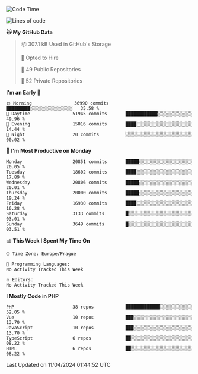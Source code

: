 <!--START_SECTION:waka-->
![Code Time](http://img.shields.io/badge/Code%20Time-1%2C583%20hrs%2058%20mins-blue)

![Lines of code](https://img.shields.io/badge/From%20Hello%20World%20I%27ve%20Written-32.2%20million%20lines%20of%20code-blue)

**🐱 My GitHub Data** 

> 📦 307.1 kB Used in GitHub's Storage 
 > 
> 💼 Opted to Hire
 > 
> 📜 49 Public Repositories 
 > 
> 🔑 52 Private Repositories 
 > 
**I'm an Early 🐤** 

```text
🌞 Morning                36990 commits       █████████░░░░░░░░░░░░░░░░   35.58 % 
🌆 Daytime                51945 commits       ████████████░░░░░░░░░░░░░   49.96 % 
🌃 Evening                15016 commits       ████░░░░░░░░░░░░░░░░░░░░░   14.44 % 
🌙 Night                  20 commits          ░░░░░░░░░░░░░░░░░░░░░░░░░   00.02 % 
```
📅 **I'm Most Productive on Monday** 

```text
Monday                   20851 commits       █████░░░░░░░░░░░░░░░░░░░░   20.05 % 
Tuesday                  18602 commits       ████░░░░░░░░░░░░░░░░░░░░░   17.89 % 
Wednesday                20806 commits       █████░░░░░░░░░░░░░░░░░░░░   20.01 % 
Thursday                 20000 commits       █████░░░░░░░░░░░░░░░░░░░░   19.24 % 
Friday                   16930 commits       ████░░░░░░░░░░░░░░░░░░░░░   16.28 % 
Saturday                 3133 commits        █░░░░░░░░░░░░░░░░░░░░░░░░   03.01 % 
Sunday                   3649 commits        █░░░░░░░░░░░░░░░░░░░░░░░░   03.51 % 
```


📊 **This Week I Spent My Time On** 

```text
🕑︎ Time Zone: Europe/Prague

💬 Programming Languages: 
No Activity Tracked This Week

🔥 Editors: 
No Activity Tracked This Week
```

**I Mostly Code in PHP** 

```text
PHP                      38 repos            █████████████░░░░░░░░░░░░   52.05 % 
Vue                      10 repos            ███░░░░░░░░░░░░░░░░░░░░░░   13.70 % 
JavaScript               10 repos            ███░░░░░░░░░░░░░░░░░░░░░░   13.70 % 
TypeScript               6 repos             ██░░░░░░░░░░░░░░░░░░░░░░░   08.22 % 
HTML                     6 repos             ██░░░░░░░░░░░░░░░░░░░░░░░   08.22 % 
```




 Last Updated on 11/04/2024 01:44:52 UTC
<!--END_SECTION:waka-->
<!--
**AlexKratky/AlexKratky** is a ✨ _special_ ✨ repository because its `README.md` (this file) appears on your GitHub profile.

Here are some ideas to get you started:

- 🔭 I’m currently working on ...
- 🌱 I’m currently learning ...
- 👯 I’m looking to collaborate on ...
- 🤔 I’m looking for help with ...
- 💬 Ask me about ...
- 📫 How to reach me: ...
- 😄 Pronouns: ...
- ⚡ Fun fact: ...
-->
